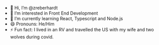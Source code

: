 - 👋 Hi, I’m @zreberhardt
- 👀 I’m interested in Front End Development
- 🌱 I’m currently learning React, Typescript and Node.js
- 😄 Pronouns: He/Him
- ⚡ Fun fact: I lived in an RV and travelled the US with my wife and two wolves during covid. 

<!---
zreberhardt/zreberhardt is a ✨ special ✨ repository because its `README.md` (this file) appears on your GitHub profile.
You can click the Preview link to take a look at your changes.
--->
